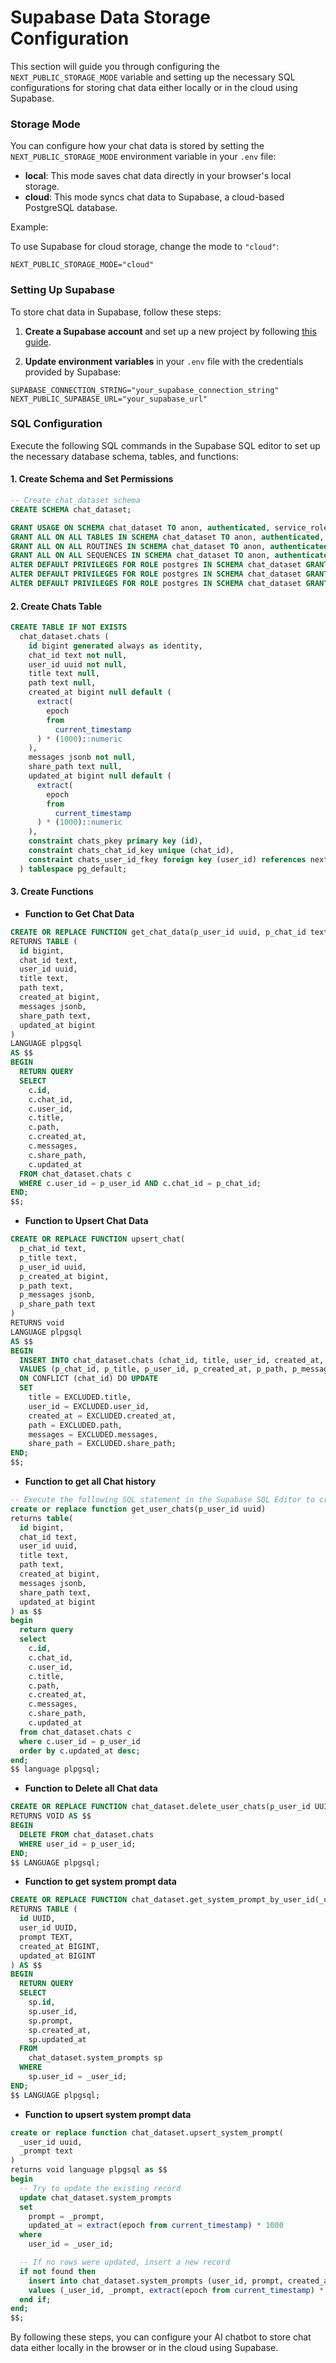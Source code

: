 # Supabase Data Storage Configuration

This section will guide you through configuring the `NEXT_PUBLIC_STORAGE_MODE` variable and setting up the necessary SQL configurations for storing chat data either locally or in the cloud using Supabase.

### Storage Mode

You can configure how your chat data is stored by setting the `NEXT_PUBLIC_STORAGE_MODE` environment variable in your `.env` file:

- **local**: This mode saves chat data directly in your browser's local storage.
- **cloud**: This mode syncs chat data to Supabase, a cloud-based PostgreSQL database.

Example:

To use Supabase for cloud storage, change the mode to `"cloud"`:

```env
NEXT_PUBLIC_STORAGE_MODE="cloud"
```

### Setting Up Supabase

To store chat data in Supabase, follow these steps:

1. **Create a Supabase account** and set up a new project by following [this guide](https://supabase.com/docs/guides/getting-started).

2. **Update environment variables** in your `.env` file with the credentials provided by Supabase:

```env
SUPABASE_CONNECTION_STRING="your_supabase_connection_string"
NEXT_PUBLIC_SUPABASE_URL="your_supabase_url"
```

### SQL Configuration

Execute the following SQL commands in the Supabase SQL editor to set up the necessary database schema, tables, and functions:

#### 1. Create Schema and Set Permissions

```sql
-- Create chat_dataset schema
CREATE SCHEMA chat_dataset;

GRANT USAGE ON SCHEMA chat_dataset TO anon, authenticated, service_role;
GRANT ALL ON ALL TABLES IN SCHEMA chat_dataset TO anon, authenticated, service_role;
GRANT ALL ON ALL ROUTINES IN SCHEMA chat_dataset TO anon, authenticated, service_role;
GRANT ALL ON ALL SEQUENCES IN SCHEMA chat_dataset TO anon, authenticated, service_role;
ALTER DEFAULT PRIVILEGES FOR ROLE postgres IN SCHEMA chat_dataset GRANT ALL ON TABLES TO anon, authenticated, service_role;
ALTER DEFAULT PRIVILEGES FOR ROLE postgres IN SCHEMA chat_dataset GRANT ALL ON ROUTINES TO anon, authenticated, service_role;
ALTER DEFAULT PRIVILEGES FOR ROLE postgres IN SCHEMA chat_dataset GRANT ALL ON SEQUENCES TO anon, authenticated, service_role;
```

#### 2. Create Chats Table

```sql
CREATE TABLE IF NOT EXISTS
  chat_dataset.chats (
    id bigint generated always as identity,
    chat_id text not null,
    user_id uuid not null,
    title text null,
    path text null,
    created_at bigint null default (
      extract(
        epoch
        from
          current_timestamp
      ) * (1000)::numeric
    ),
    messages jsonb not null,
    share_path text null,
    updated_at bigint null default (
      extract(
        epoch
        from
          current_timestamp
      ) * (1000)::numeric
    ),
    constraint chats_pkey primary key (id),
    constraint chats_chat_id_key unique (chat_id),
    constraint chats_user_id_fkey foreign key (user_id) references next_auth.users (id)
  ) tablespace pg_default;
```

#### 3. Create Functions

- **Function to Get Chat Data**

```sql
CREATE OR REPLACE FUNCTION get_chat_data(p_user_id uuid, p_chat_id text)
RETURNS TABLE (
  id bigint,
  chat_id text,
  user_id uuid,
  title text,
  path text,
  created_at bigint,
  messages jsonb,
  share_path text,
  updated_at bigint
)
LANGUAGE plpgsql
AS $$
BEGIN
  RETURN QUERY
  SELECT
    c.id,
    c.chat_id,
    c.user_id,
    c.title,
    c.path,
    c.created_at,
    c.messages,
    c.share_path,
    c.updated_at
  FROM chat_dataset.chats c
  WHERE c.user_id = p_user_id AND c.chat_id = p_chat_id;
END;
$$;
```

- **Function to Upsert Chat Data**

```sql
CREATE OR REPLACE FUNCTION upsert_chat(
  p_chat_id text,
  p_title text,
  p_user_id uuid,
  p_created_at bigint,
  p_path text,
  p_messages jsonb,
  p_share_path text
)
RETURNS void
LANGUAGE plpgsql
AS $$
BEGIN
  INSERT INTO chat_dataset.chats (chat_id, title, user_id, created_at, path, messages, share_path)
  VALUES (p_chat_id, p_title, p_user_id, p_created_at, p_path, p_messages, p_share_path)
  ON CONFLICT (chat_id) DO UPDATE
  SET 
    title = EXCLUDED.title,
    user_id = EXCLUDED.user_id,
    created_at = EXCLUDED.created_at,
    path = EXCLUDED.path,
    messages = EXCLUDED.messages,
    share_path = EXCLUDED.share_path;
END;
$$;
```

- **Function to get all Chat history**

```sql
-- Execute the following SQL statement in the Supabase SQL Editor to create the function
create or replace function get_user_chats(p_user_id uuid)
returns table(
  id bigint, 
  chat_id text, 
  user_id uuid, 
  title text, 
  path text, 
  created_at bigint, 
  messages jsonb, 
  share_path text, 
  updated_at bigint
) as $$
begin
  return query
  select 
    c.id, 
    c.chat_id, 
    c.user_id, 
    c.title, 
    c.path, 
    c.created_at, 
    c.messages, 
    c.share_path, 
    c.updated_at
  from chat_dataset.chats c
  where c.user_id = p_user_id
  order by c.updated_at desc;
end;
$$ language plpgsql;
```

- **Function to Delete all Chat data**

```sql
CREATE OR REPLACE FUNCTION chat_dataset.delete_user_chats(p_user_id UUID)
RETURNS VOID AS $$
BEGIN
  DELETE FROM chat_dataset.chats
  WHERE user_id = p_user_id;
END;
$$ LANGUAGE plpgsql;

```

- **Function to get system prompt data**

```sql
CREATE OR REPLACE FUNCTION chat_dataset.get_system_prompt_by_user_id(_user_id UUID)
RETURNS TABLE (
  id UUID,
  user_id UUID,
  prompt TEXT,
  created_at BIGINT,
  updated_at BIGINT
) AS $$
BEGIN
  RETURN QUERY
  SELECT
    sp.id,
    sp.user_id,
    sp.prompt,
    sp.created_at,
    sp.updated_at
  FROM
    chat_dataset.system_prompts sp
  WHERE
    sp.user_id = _user_id;
END;
$$ LANGUAGE plpgsql;

```

- **Function to upsert system prompt data**

```sql
create or replace function chat_dataset.upsert_system_prompt(
  _user_id uuid,
  _prompt text
)
returns void language plpgsql as $$
begin
  -- Try to update the existing record
  update chat_dataset.system_prompts
  set
    prompt = _prompt,
    updated_at = extract(epoch from current_timestamp) * 1000
  where
    user_id = _user_id;

  -- If no rows were updated, insert a new record
  if not found then
    insert into chat_dataset.system_prompts (user_id, prompt, created_at, updated_at)
    values (_user_id, _prompt, extract(epoch from current_timestamp) * 1000, extract(epoch from current_timestamp) * 1000);
  end if;
end;
$$;

```

By following these steps, you can configure your AI chatbot to store chat data either locally in the browser or in the cloud using Supabase.
